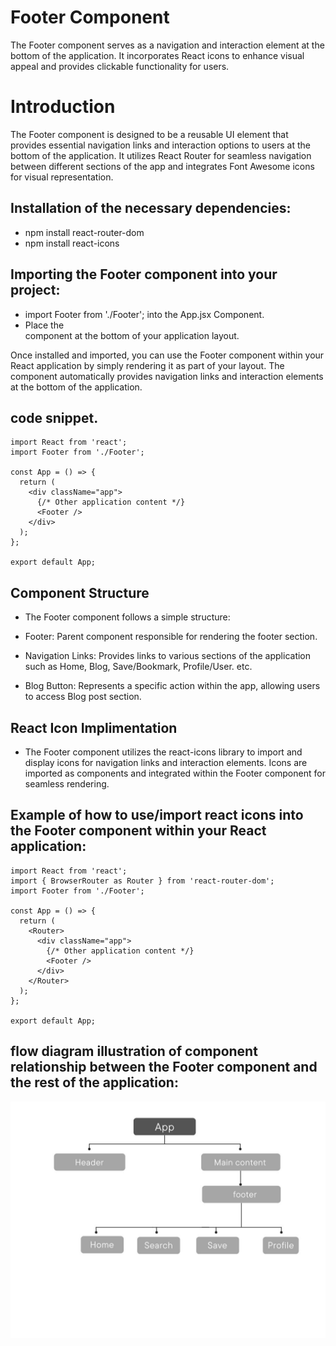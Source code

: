 # Footer Component

The Footer component serves as a navigation and interaction element at the bottom of the application. It incorporates React icons to enhance visual appeal and provides clickable functionality for users.

# Introduction

The Footer component is designed to be a reusable UI element that provides essential navigation links and interaction options to users at the bottom of the application. It utilizes React Router for seamless navigation between different sections of the app and integrates Font Awesome icons for visual representation.

## Installation of the necessary dependencies:

- npm install react-router-dom
- npm install react-icons

## Importing the Footer component into your project:

- import Footer from './Footer'; into the App.jsx Component.
- Place the <Footer /> component at the bottom of your application layout.

Once installed and imported, you can use the Footer component within your React application by simply rendering it as part of your layout. The component automatically provides navigation links and interaction elements at the bottom of the application.

## code snippet.

    import React from 'react';
    import Footer from './Footer';

    const App = () => {
      return (
        <div className="app">
          {/* Other application content */}
          <Footer />
        </div>
      );
    };

    export default App;

## Component Structure

- The Footer component follows a simple structure:

- Footer: Parent component responsible for rendering the footer section.
- Navigation Links: Provides links to various sections of the application such as Home, Blog, Save/Bookmark, Profile/User. etc.
- Blog Button: Represents a specific action within the app, allowing users to access Blog post section.

## React Icon Implimentation

- The Footer component utilizes the react-icons library to import and display icons for navigation links and interaction elements. Icons are imported as components and integrated within the Footer component for seamless rendering.

## Example of how to use/import react icons into the Footer component within your React application:

    import React from 'react';
    import { BrowserRouter as Router } from 'react-router-dom';
    import Footer from './Footer';

    const App = () => {
      return (
        <Router>
          <div className="app">
            {/* Other application content */}
            <Footer />
          </div>
        </Router>
      );
    };

    export default App;

## flow diagram illustration of component relationship between the Footer component and the rest of the application:

![flowdiagram!](flow-daigram.jpg)
